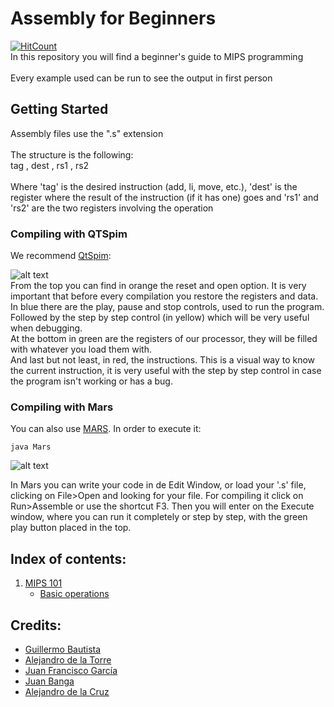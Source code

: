 # Assembly for Beginners
[![HitCount](http://hits.dwyl.io/PaquitoElChocolatero/Assembly-for-beginners.svg)](http://hits.dwyl.io/PaquitoElChocolatero/Assembly-for-beginners)<br />
In this repository you will find a beginner's guide to MIPS programming<br />
<br />
Every example used can be run to see the output in first person<br />

## Getting Started
Assembly files use the ".s" extension<br />
<br />
The structure is the following:<br />
tag , dest , rs1 , rs2<br />
<br />
Where 'tag' is the desired instruction (add, li, move, etc.), 'dest' is the register where the result of the instruction (if it has one) goes and 'rs1' and 'rs2' are the two registers involving the operation

### Compiling with QTSpim

We recommend [QtSpim](https://sourceforge.net/projects/spimsimulator/files/): <br />

![alt text](https://github.com/PaquitoelChocolatero/Assembly-for-beginners/blob/master/images/Qtspim.jpg)<br />
From the top you can find in orange the reset and open option. It is very important that before every compilation you restore the registers and data.<br />
In blue there are the play, pause and stop controls, used to run the program. Followed by the step by step control (in yellow) which will be very useful when debugging.<br />
At the bottom in green are the registers of our processor, they will be filled with whatever you load them with.<br />
And last but not least, in red, the instructions. This is a visual way to know the current instruction, it is very useful with the step by step control in case the program isn't working or has a bug.<br />

### Compiling with Mars

You can also use [MARS](https://courses.missouristate.edu/KenVollmar/MARS/download.htm). In order to execute it:
```
java Mars
```
![alt text](https://github.com/PaquitoelChocolatero/Assembly-for-beginners/blob/master/images/Mars.jpg)<br />

In Mars you can write your code in de Edit Window, or load your '.s' file, clicking on File>Open and looking for your file. For compiling it click on Run>Assemble or use the shortcut F3. Then you will enter on the Execute window, where you can run it completely or step by step, with the green play button placed in the top.
<br />

## Index of contents:

1. [MIPS 101](https://github.com/PaquitoelChocolatero/Assembly-for-beginners/tree/master/MIPS%20101)
    - [Basic operations](https://github.com/PaquitoelChocolatero/Assembly-for-beginners/blob/master/MIPS%20101/Basic_operations.s)


## Credits:

- [Guillermo Bautista](https://github.com/Fortesque73)
- [Alejandro de la Torre](https://github.com/Xartrex)
- [Juan Francisco García](https://github.com/hielo99)
- [Juan Banga](https://github.com/Juanbanpar)
- [Alejandro de la Cruz](https://github.com/PaquitoElChocolatero)
